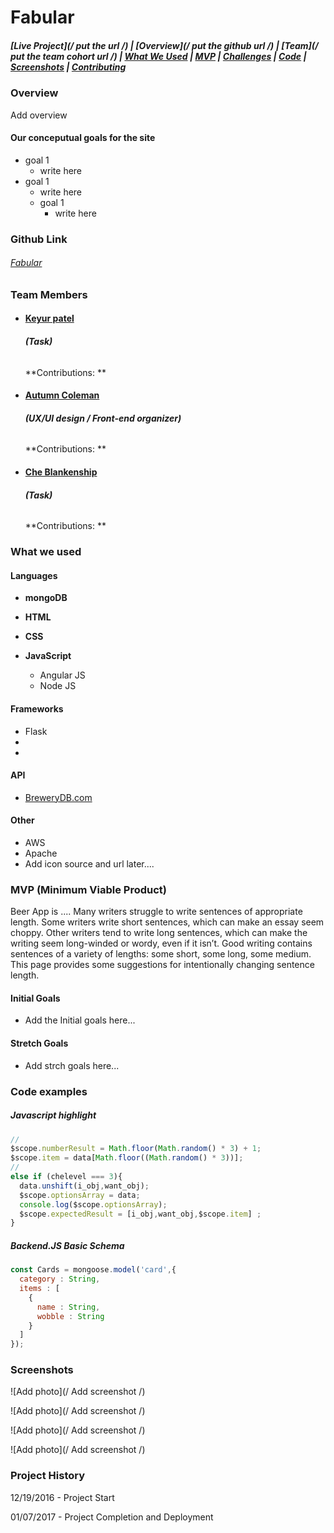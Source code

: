 # **Fabular**

##### [Live Project](/ put the url /)   |  [Overview](/ put the github url /)   |   [Team](/ put the team cohort url /)   |   [What We Used](#what-we-used)   |   [MVP]()   |   [Challenges](#challenges)   |   [Code](#code)   | [Screenshots](#screenshots)   |   [Contributing](#contribute-to-fabular)

### Overview
Add overview

#### Our conceputual goals for the site
* goal 1
  * write here
* goal 1
  * write here
  * goal 1
    * write here


### Github Link
###### [Fabular](http://...)


### Team Members

* #### [Keyur patel](https://github.com/ekeyur)
  ###### **\(Task)**
  **Contributions: **


* #### [Autumn Coleman](https://github.com/AutumnColeman)
  ###### **\(UX/UI design / Front-end organizer)**
  **Contributions: **


* #### [Che Blankenship](https://github.com/CheBlankenship)
  ###### **\(Task)**
  **Contributions: **

### What we used
#### **Languages**
* **mongoDB**

* **HTML**

* **CSS**

* **JavaScript**
  * Angular JS
  * Node JS

#### **Frameworks**
  * Flask
  *
  *

#### API
  * [BreweryDB.com](http://www.brewerydb.com/)


#### Other
  * AWS
  * Apache
  * Add icon source and url later....


### MVP (Minimum Viable Product)
Beer App is .... Many writers struggle to write sentences of appropriate length.  Some writers write short sentences, which can make an essay seem choppy.  Other writers tend to write long sentences, which can make the writing seem long-winded or wordy, even if it isn’t.  Good writing contains sentences of a variety of lengths: some short, some long, some medium.  This page provides some suggestions for intentionally changing sentence length.

#### **Initial Goals**
  * Add the Initial goals here...

#### **Stretch Goals**
  * Add strch goals here...




### Code examples
##### Javascript highlight
```JavaScript
//
$scope.numberResult = Math.floor(Math.random() * 3) + 1;
$scope.item = data[Math.floor((Math.random() * 3))];
// 
else if (chelevel === 3){
  data.unshift(i_obj,want_obj);
  $scope.optionsArray = data;
  console.log($scope.optionsArray);
  $scope.expectedResult = [i_obj,want_obj,$scope.item] ;
}
```

##### Backend.JS Basic Schema
```JavaScript
const Cards = mongoose.model('card',{
  category : String,
  items : [
    {
      name : String,
      wobble : String
    }
  ]
});
```

### Screenshots
![Add photo](/ Add screenshot /)

![Add photo](/ Add screenshot /)

![Add photo](/ Add screenshot /)

![Add photo](/ Add screenshot /)



### Project History
12/19/2016 - Project Start

01/07/2017 - Project Completion and Deployment
